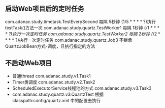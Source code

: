 ## 启动Web项目后的定时任务
com.adanac.study.timetask.TestEverySecond 每隔 5秒钟 (1/5 * * * * ?)执行 testTask()方法一次
com.adanac.study.quartz.TestWorker1 每隔 1秒钟 (*/1 * * * * ?)执行一次定时任务
com.adanac.study.quartz.TestWorker2 每隔 2秒钟 (*/2 * * * * ?)执行一次定时任务
com.adanac.study.quartz.Job3 不继承QuartzJobBean方式-调度，且执行指定的方法
## 不启动Web项目
- 普通thread com.adanac.study.v1.Task1
- Timer类调度 com.adanac.study.v2.Task2
- ScheduledExecutorService线程池的方式 com.adanac.study.v3.Task3
- com.adanac.study.quartz.v3.QuartzTest 根据 classpath:config/quartz.xml 中的配置去执行
